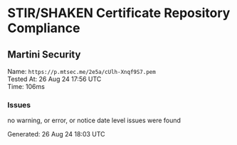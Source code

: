 # STIR/SHAKEN Certificate Repository Compliance

## Martini Security

Name: `https://p.mtsec.me/2e5a/cUlh-Xnqf9S7.pem`\
Tested At: 26 Aug 24 17:56 UTC\
Time: 106ms

### Issues

no warning, or error, or notice date level issues were found

Generated: 26 Aug 24 18:03 UTC